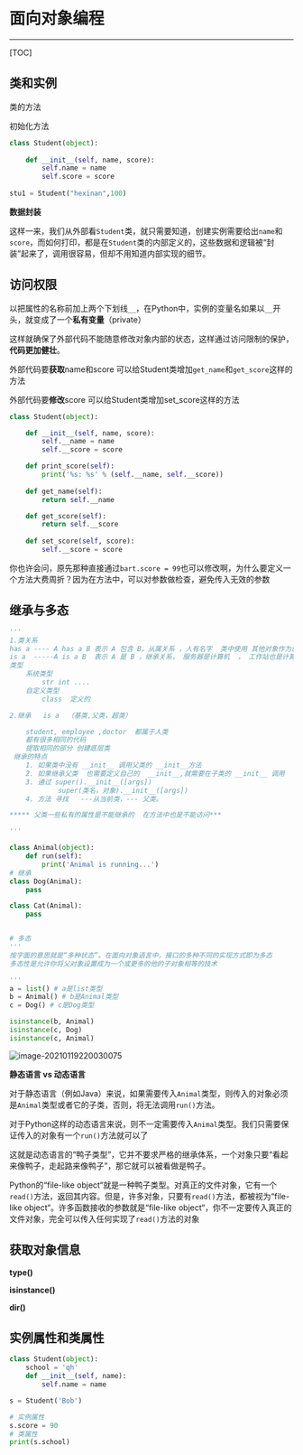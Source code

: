 # 面向对象编程

------

[TOC]

## 类和实例

类的方法

初始化方法

```python
class Student(object):
    
    def __init__(self, name, score):
        self.name = name
        self.score = score
        
stu1 = Student("hexinan",100)
```

**数据封装** 

这样一来，我们从外部看`Student`类，就只需要知道，创建实例需要给出`name`和`score`，而如何打印，都是在`Student`类的内部定义的，这些数据和逻辑被“封装”起来了，调用很容易，但却不用知道内部实现的细节。

## 访问权限

以把属性的名称前加上两个下划线`__`，在Python中，实例的变量名如果以`__`开头，就变成了一个**私有变量**（private）

这样就确保了外部代码不能随意修改对象内部的状态，这样通过访问限制的保护，**代码更加健壮**。

外部代码要**获取**name和score 可以给Student类增加`get_name`和`get_score`这样的方法

外部代码要**修改**score 可以给Student类增加set_score这样的方法

```python
class Student(object):

    def __init__(self, name, score):
        self.__name = name
        self.__score = score

    def print_score(self):
        print('%s: %s' % (self.__name, self.__score))
        
    def get_name(self):
        return self.__name

    def get_score(self):
        return self.__score
    
    def set_score(self, score):
        self.__score = score
```

你也许会问，原先那种直接通过`bart.score = 99`也可以修改啊，为什么要定义一个方法大费周折？因为在方法中，可以对参数做检查，避免传入无效的参数

## 继承与多态

```python
'''
1.类关系
has a ---- A has a B 表示 A 包含 B，从属关系 ，人有名字  类中使用 其他对象作为属性
is a  -----A is a B  表示 A 是 B ，继承关系， 服务器是计算机  ， 工作站也是计算机
类型
    系统类型
        str int ....
    自定义类型
        class  定义的

2.继承   is a  （基类,父类，超类）

    student, employee ,doctor  都属于人类
    都有很多相同的代码
    提取相同的部分 创建底层类
 继承的特点
    1. 如果类中没有 __init__ 调用父类的 __init__方法
    2. 如果继承父类  也需要定义自己的  __init__,就需要在子类的 __init__ 调用   父类 __init__
    3. 通过 super().__init__([args])
            super(类名，对象).__init__([args])
    4. 方法 寻找   ---从当前类，--- 父类。

***** 父类一些私有的属性是不能继承的  在方法中也是不能访问***

'''
```



```python
class Animal(object):
    def run(self):
        print('Animal is running...')
# 继承
class Dog(Animal):
    pass

class Cat(Animal):
    pass


# 多态
'''
按字面的意思就是“多种状态”。在面向对象语言中，接口的多种不同的实现方式即为多态
多态性是允许你将父对象设置成为一个或更多的他的子对象相等的技术

'''
a = list() # a是list类型
b = Animal() # b是Animal类型
c = Dog() # c是Dog类型

isinstance(b, Animal)
isinstance(c, Dog)
isinstance(c, Animal)
```

![image-20210119220030075](C:\Users\Hexinan_cp\AppData\Roaming\Typora\typora-user-images\image-20210119220030075.png) 

**静态语言 vs 动态语言**

对于静态语言（例如Java）来说，如果需要传入`Animal`类型，则传入的对象必须是`Animal`类型或者它的子类，否则，将无法调用`run()`方法。

对于Python这样的动态语言来说，则不一定需要传入`Animal`类型。我们只需要保证传入的对象有一个`run()`方法就可以了

这就是动态语言的“鸭子类型”，它并不要求严格的继承体系，一个对象只要“看起来像鸭子，走起路来像鸭子”，那它就可以被看做是鸭子。

Python的“file-like object“就是一种鸭子类型。对真正的文件对象，它有一个`read()`方法，返回其内容。但是，许多对象，只要有`read()`方法，都被视为“file-like object“。许多函数接收的参数就是“file-like object“，你不一定要传入真正的文件对象，完全可以传入任何实现了`read()`方法的对象

## 获取对象信息

**type()**

**isinstance()**

**dir()**

## 实例属性和类属性

```python
class Student(object):
    school = 'qh'
    def __init__(self, name):
        self.name = name

s = Student('Bob')

# 实例属性
s.score = 90
# 类属性
print(s.school)
```

